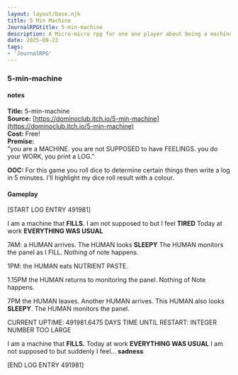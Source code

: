 ```yaml
---
layout: layout/base.njk
title: 5 Min Machine
JournalRPGtitle: 5-min-machine
description: A Micro-micro rpg for one one player about being a machine that does things and writes logs
date: 2025-09-23
tags:  
- 'JournalRPG'
---
```


<div class="textbox">

### 5-min-machine

#### notes 
**Title:**  5-min-machine   
**Source:** [https://dominoclub.itch.io/5-min-machine](https://dominoclub.itch.io/5-min-machine)    
**Cost:** Free!   
**Premise:**      
"you are a MACHINE. you are not SUPPOSED to have FEELINGS. you do your WORK, you print a LOG." 

<strong>OOC:</strong> For this game you roll dice to determine certain things then write a log in 5 minutes. I'll highlight my dice roll result with a colour.  

#### Gameplay

[START LOG ENTRY 491981]

I am a machine that <strong>FILLS.</strong> 
I am not supposed to but I feel <strong>TIRED</strong>
Today at work <strong>EVERYTHING WAS USUAL</strong> 

7AM: a HUMAN arrives. The HUMAN looks <strong>SLEEPY</strong> The HUMAN monitors the panel as I FILL. Nothing of note happens. 

1PM: the HUMAN eats NUTRIENT PASTE. 

1.15PM the HUMAN returns to monitoring the panel. Nothing of Note happens. 

7PM the HUMAN leaves. Another HUMAN arrives. This HUMAN also looks <strong>SLEEPY</strong>. The HUMAN monitors the panel. 

CURRENT UPTIME: 491981.6475 DAYS
TIME UNTIL RESTART: INTEGER NUMBER TOO LARGE

I am a machine that <strong>FILLS.</strong> 
Today at work <strong>EVERYTHING WAS USUAL</strong> 
I am not supposed to but suddenly I feel... <strong>sadness</strong>

[END LOG ENTRY 491981]

</div>
 